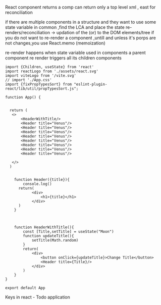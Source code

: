 React component returns
a comp can return only a top level xml , east for reconciliation


if there are multiple components in a structure and they want to use some state variable in common ,find the LCA and place the state 
re-renders/reconciliation ->  updation of the (or) to the DOM elements/tree
if you do not want to re-render a component ,untill and unless it's porps are not changes,you use React.memo (memoization)

re-render happens when 
state variable used in components
a parent component re render triggers all its children components


````angular2html
import {Children, useState} from 'react'
import reactLogo from './assets/react.svg'
import viteLogo from '/vite.svg'
// import './App.css'
import {fixPropTypesSort} from "eslint-plugin-react/lib/util/propTypesSort.js";

function App() {


  return (
   <>
       <HeaderWithTitle/>
       <Header title="Venus"/>
       <Header title="Venus"/>
       <Header title="Venus"/>
       <Header title="Venus"/>
       <Header title="Venus"/>
       <Header title="Venus"/>
       <Header title="Venus"/>
       <Header title="Venus"/>

   </>
  )


    function Header({title}){
        console.log()
      return(
            <div>
                <h1>{title}</h1>
            </div>
      )
    }



    function HeaderWithTitle(){
        const [Title,setTitle] = useState("Moon")
        function updateTitle(){
            setTitle(Math.random)
        }
        return(
            <div>
                <button onClick={updateTitle}>Change Title</button>
                <Header title={Title}/>
            </div>
        )
    }
}

export default App

````


Keys in react - Todo application


 



